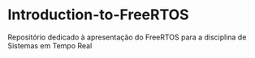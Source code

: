 # Introduction-to-FreeRTOS
Repositório dedicado à apresentação do FreeRTOS para a disciplina de Sistemas em Tempo Real
